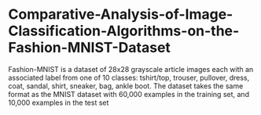 # Comparative-Analysis-of-Image-Classification-Algorithms-on-the-Fashion-MNIST-Dataset
Fashion-MNIST is a dataset of 28x28 grayscale article images each with an associated label from one of 10 classes: tshirt/top, trouser, pullover, dress, coat, sandal, shirt, sneaker, bag, ankle boot. The dataset takes the same format as the MNIST dataset with 60,000 examples in the training set, and 10,000 examples in the test set
